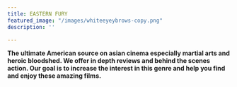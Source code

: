 ```yaml
---
title: EASTERN FURY
featured_image: "/images/whiteeyeybrows-copy.png"
description: ''

---
```

**The ultimate American source on asian cinema especially martial arts and heroic bloodshed. We offer in depth reviews and behind the scenes action. Our goal is to increase the interest in this genre and help you find and enjoy these amazing films.**
